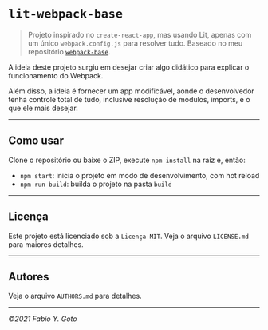 # `lit-webpack-base`

> Projeto inspirado no `create-react-app`, mas usando Lit, apenas com um único `webpack.config.js` para resolver tudo. Baseado no meu repositório [`webpack-base`](https://github.com/yuigoto/webpack-base).

A ideia deste projeto surgiu em desejar criar algo didático para explicar o funcionamento do Webpack.

Além disso, a ideia é fornecer um app modificável, aonde o desenvolvedor tenha controle total de tudo, inclusive resolução de módulos, imports, e o que ele mais desejar.

-----

## Como usar

Clone o repositório ou baixe o ZIP, execute `npm install` na raíz e, então:

- `npm start`: inicia o projeto em modo de desenvolvimento, com hot reload
- `npm run build`: builda o projeto na pasta `build`

-----

## Licença

Este projeto está licenciado sob a `Licença MIT`. Veja o arquivo `LICENSE.md` para maiores detalhes.

-----

## Autores

Veja o arquivo `AUTHORS.md` para detalhes.

-----

_&copy;2021 Fabio Y. Goto_

